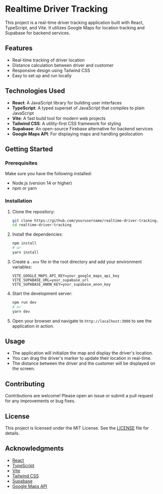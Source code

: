 # Realtime Driver Tracking

This project is a real-time driver tracking application built with React, TypeScript, and Vite. It utilizes Google Maps for location tracking and Supabase for backend services.

## Features

- Real-time tracking of driver location
- Distance calculation between driver and customer
- Responsive design using Tailwind CSS
- Easy to set up and run locally

## Technologies Used

- **React**: A JavaScript library for building user interfaces
- **TypeScript**: A typed superset of JavaScript that compiles to plain JavaScript
- **Vite**: A fast build tool for modern web projects
- **Tailwind CSS**: A utility-first CSS framework for styling
- **Supabase**: An open-source Firebase alternative for backend services
- **Google Maps API**: For displaying maps and handling geolocation

## Getting Started

### Prerequisites

Make sure you have the following installed:

- Node.js (version 14 or higher)
- npm or yarn

### Installation

1. Clone the repository:

   ```bash
   git clone https://github.com/yourusername/realtime-driver-tracking.git
   cd realtime-driver-tracking
   ```

2. Install the dependencies:

   ```bash
   npm install
   # or
   yarn install
   ```

3. Create a `.env` file in the root directory and add your environment variables:

   ```plaintext
   VITE_GOOGLE_MAPS_API_KEY=your_google_maps_api_key
   VITE_SUPABASE_URL=your_supabase_url
   VITE_SUPABASE_ANON_KEY=your_supabase_anon_key
   ```

4. Start the development server:

   ```bash
   npm run dev
   # or
   yarn dev
   ```

5. Open your browser and navigate to `http://localhost:3000` to see the application in action.

## Usage

- The application will initialize the map and display the driver's location.
- You can drag the driver's marker to update their location in real-time.
- The distance between the driver and the customer will be displayed on the screen.

## Contributing

Contributions are welcome! Please open an issue or submit a pull request for any improvements or bug fixes.

## License

This project is licensed under the MIT License. See the [LICENSE](LICENSE) file for details.

## Acknowledgments

- [React](https://reactjs.org/)
- [TypeScript](https://www.typescriptlang.org/)
- [Vite](https://vitejs.dev/)
- [Tailwind CSS](https://tailwindcss.com/)
- [Supabase](https://supabase.io/)
- [Google Maps API](https://developers.google.com/maps)

